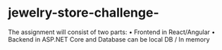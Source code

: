 # jewelry-store-challenge-
The assignment will consist of two parts:  • Frontend in React/Angular  • Backend in ASP.NET Core and Database can be local DB / In memory 
